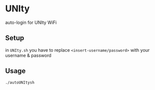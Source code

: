 # UNIty
auto-login for UNIty WiFi

## Setup  
in `UNIty.sh` you have to replace `<insert-username/password>` with your username & password  

## Usage  
`./autoUNItysh`
